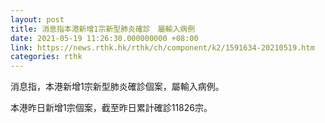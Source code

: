 ```yaml
---
layout: post
title: 消息指本港新增1宗新型肺炎確診　屬輸入病例
date: 2021-05-19 11:26:30.000000000 +08:00
link: https://news.rthk.hk/rthk/ch/component/k2/1591634-20210519.htm
categories: rthk
---
```


消息指，本港新增1宗新型肺炎確診個案，屬輸入病例。

本港昨日新增1宗個案，截至昨日累計確診11826宗。
